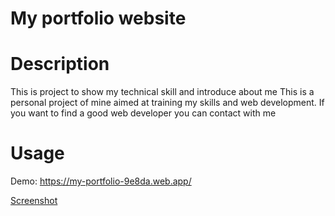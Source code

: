 # My portfolio website

# Description

This is project to show my technical skill and introduce about me
This is a personal project of mine aimed at training my skills and web development. If you want to find a good web developer you can contact with me

# Usage

Demo: https://my-portfolio-9e8da.web.app/

[Screenshot](https://res.cloudinary.com/multichoice/image/upload/v1643884684/screenshot_2_pmef0n.png)

